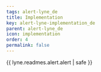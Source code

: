 ```yaml
---
tags: alert-lyne_de
title: Implementation
key: alert-lyne-implementation_de
parent: alert-lyne_de
icon: implementation
order: 4
permalink: false  
---
```

 {{ lyne.readmes.alert.alert | safe }}


